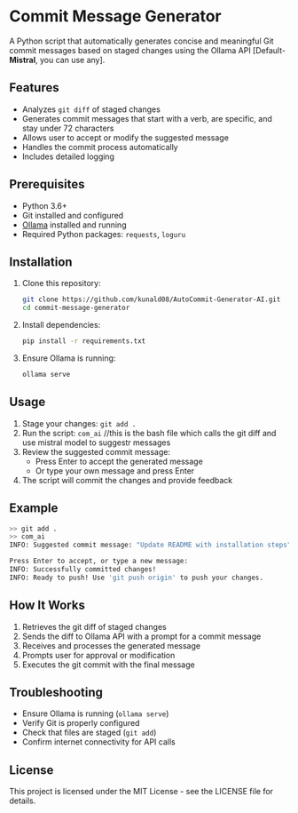 # Commit Message Generator

A Python script that automatically generates concise and meaningful Git commit messages based on staged changes using the Ollama API [Default-**Mistral**, you can use any].

## Features

- Analyzes `git diff` of staged changes
- Generates commit messages that start with a verb, are specific, and stay under 72 characters
- Allows user to accept or modify the suggested message
- Handles the commit process automatically
- Includes detailed logging

## Prerequisites

- Python 3.6+
- Git installed and configured
- [Ollama](https://ollama.ai/) installed and running
- Required Python packages: `requests`, `loguru`

## Installation

1. Clone this repository:

   ```bash
   git clone https://github.com/kunald08/AutoCommit-Generator-AI.git
   cd commit-message-generator
   ```

2. Install dependencies:

   ```bash
   pip install -r requirements.txt
   ```

3. Ensure Ollama is running:
   ```bash
   ollama serve
   ```

## Usage

1. Stage your changes: `git add .`
2. Run the script: `com_ai` //this is the bash file which calls the git diff and use mistral model to suggestr messages
3. Review the suggested commit message:
   - Press Enter to accept the generated message
   - Or type your own message and press Enter
4. The script will commit the changes and provide feedback

## Example

```bash
>> git add .
>> com_ai
INFO: Suggested commit message: "Update README with installation steps"

Press Enter to accept, or type a new message:
INFO: Successfully committed changes!
INFO: Ready to push! Use 'git push origin' to push your changes.
```

## How It Works

1. Retrieves the git diff of staged changes
2. Sends the diff to Ollama API with a prompt for a commit message
3. Receives and processes the generated message
4. Prompts user for approval or modification
5. Executes the git commit with the final message

## Troubleshooting

- Ensure Ollama is running (`ollama serve`)
- Verify Git is properly configured
- Check that files are staged (`git add`)
- Confirm internet connectivity for API calls

## License

This project is licensed under the MIT License - see the LICENSE file for details.
